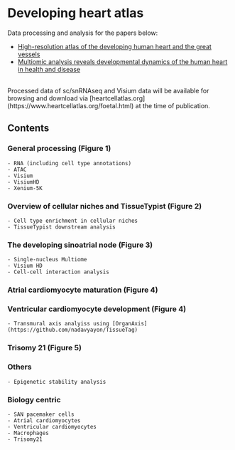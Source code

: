# Developing heart atlas
Data processing and analysis for the papers below:
- [High-resolution atlas of the developing human heart and the great vessels](https://www.biorxiv.org/content/10.1101/2024.04.27.591127v1)
- [Multiomic analysis reveals developmental dynamics of the human heart in health and disease](https://www.biorxiv.org/content/10.1101/2024.04.29.591736v1)<be>
<br>
Processed data of sc/snRNAseq and Visium data will be available for browsing and download via [heartcellatlas.org](https://www.heartcellatlas.org/foetal.html) at the time of publication.

## Contents
### General processing (Figure 1)
    - RNA (including cell type annotations)
    - ATAC
    - Visium
    - VisiumHD
    - Xenium-5K
### Overview of cellular niches and TissueTypist (Figure 2)
    - Cell type enrichment in cellular niches
    - TissueTypist downstream analysis
### The developing sinoatrial node (Figure 3)
    - Single-nucleus Multiome
    - Visium HD
    - Cell-cell interaction analysis
### Atrial cardiomyocyte maturation (Figure 4)

### Ventricular cardiomyocyte development (Figure 4)
    - Transmural axis analyiss using [OrganAxis](https://github.com/nadavyayon/TissueTag)

### Trisomy 21 (Figure 5)

### Others 
    - Epigenetic stability analysis

### Biology centric
    - SAN pacemaker cells
    - Atrial cardiomyocytes
    - Ventricular cardiomyocytes
    - Macrophages
    - Trisomy21
